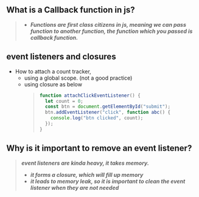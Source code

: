 ## What is a Callback function in js?

> - _**Functions are first class citizens in js, meaning we can pass function to another function, the function which you passed is callback function.**_

## event listeners and closures

- How to attach a count tracker,
  - using a global scope. (not a good practice)
  - using closure as below
    > ```js
    > function attachClickEventListener() {
    >   let count = 0;
    >   const btn = document.getElementById("submit");
    >   btn.addEventListener("click", function abc() {
    >     console.log("btn clicked", count);
    >   });
    > }
    > ```

## Why is it important to remove an event listener?

> **_event listeners are kinda heavy, it takes memory._**
>
> - **_it forms a closure, which will fill up memory_**
> - **_it leads to memory leak, so it is important to clean the event listener when they are not needed_**
